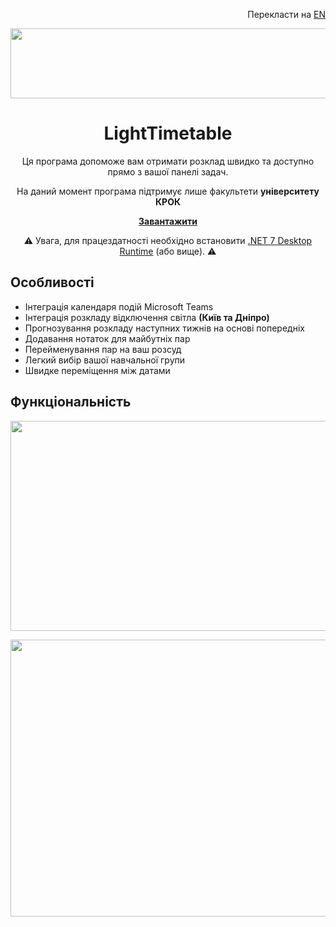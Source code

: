 <p align="right">Перекласти на <a href="https://github.com/vladysl4v/LightTimetable/blob/master/README.md">EN</a></p>
<p align="center">
  <img width="527" height="112" src="https://user-images.githubusercontent.com/106306927/224047830-130024f0-92c7-42dd-bb77-a4711f3be0b6.png">
</p>
<h1 align="center">LightTimetable</h1>

<p align="center">Ця програма допоможе вам отримати розклад швидко та доступно прямо з вашої панелі задач.</p>
<p align="center">На даний момент програма підтримує лише факультети <strong>університету КРОК</strong></p>

<p align="center"><a href="https://github.com/vladysl4v/LightTimetable/releases"><strong>Завантажити</strong></a></p>
<p align="center">
<g-emoji ios-version="6.0" fallback-src="https://assets-cdn.github.com/images/icons/emoji/unicode/26a0.png" alias="warning">⚠️</g-emoji> Увага, для працездатності необхідно встановити <a href="https://dotnet.microsoft.com/en-us/download/dotnet/7.0/runtime">.NET 7 Desktop Runtime</a> (або вище). 
 <g-emoji ios-version="6.0" fallback-src="https://assets-cdn.github.com/images/icons/emoji/unicode/26a0.png" alias="warning">⚠️</g-emoji>
</p>

<h2 align="left">Особливості</h1>

* Інтеграція календаря подій Microsoft Teams
* Інтеграція розкладу відключення світла <strong>(Київ та Дніпро)</strong>
* Прогнозування розкладу наступних тижнів на основі попередніх
* Додавання нотаток для майбутніх пар
* Перейменування пар на ваш розсуд
* Легкий вибір вашої навчальної групи
* Швидке переміщення між датами

<h2 align="left">Функціональність</h1>

<p align="center">
  <img width="586" height="336" src="https://user-images.githubusercontent.com/106306927/224055748-96cd49c9-77e5-4521-835c-3fd2700fd42b.gif">
</p>
<p align="center">
  <img width="786" height="443" src="https://github.com/vladysl4v/LightTimetable/assets/106306927/69dbb365-6100-497b-a09b-dd83e41351c1">
</p>
